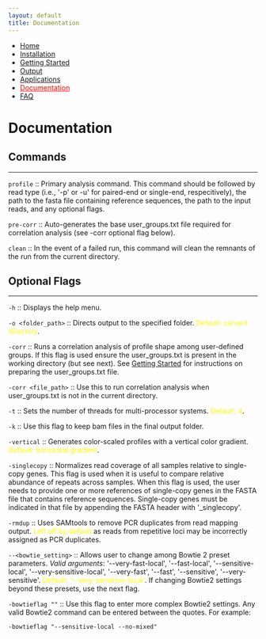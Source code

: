 ```yaml
---
layout: default
title: Documentation
---
```


<nav>
    <ul>
      <li><a href="/RepeatProfiler/">Home</a></li>
      <li><a href="/RepeatProfiler/installation">Installation</a></li>
      <li><a href="/RepeatProfiler/gettingstarted">Getting Started</a></li>
      <li><a href="/RepeatProfiler/output">Output</a></li>
      <li><a href="/RepeatProfiler/application">Applications</a></li>
      <li><a href="/RepeatProfiler/documentation" style="color:red">Documentation</a></li>
      <li><a href="/RepeatProfiler/FAQ">FAQ</a></li>
    </ul>
</nav>

# Documentation

## Commands

<hr>

`profile` :: Primary analysis command. This command should be followed by read type (i.e., '-p' or -u' for paired-end or single-end, respecitively), the path to the fasta file containing reference sequences, the path to the input reads, and any optional flags.

`pre-corr` :: Auto-generates the base user_groups.txt file required for correlation analysis (see -corr optional flag below). 

`clean` :: In the event of a failed run, this command will clean the remnants of the run from the current directory.

## Optional Flags

<hr>

`-h` :: Displays the help menu.

`-o <folder_path>` :: Directs output to the specified folder. <span style="color:yellow">Default: current directory</span>.

`-corr` :: Runs a correlation analysis of profile shape among user-defined groups. If this flag is used ensure the user_groups.txt is present in the working directory (but see next). See <a href="/RepeatProfiler/gettingstarted">Getting Started</a> for instructions on preparing the user_groups.txt file.

`-corr <file_path>` :: Use this to run correlation analysis when user_groups.txt is not in the current directory.

`-t` :: Sets the number of threads for multi-processor systems. <span style="color:yellow">Default: 4</span>.

`-k` ::	Use this flag to keep bam files in the final output folder.

`-vertical` :: Generates color-scaled profiles with a vertical color gradient. <span style="color:yellow">Default: horizontal gradient</span>.

`-singlecopy` :: Normalizes read coverage of all samples relative to single-copy genes. This flag is used when it is useful to compare relative abundance of repeats across samples. When this flag is used, the user needs to provide one or more references of single-copy genes in the FASTA file that contains reference sequences. Single-copy genes must be indicated in that file by appending the FASTA header with '_singlecopy'.


`-rmdup` :: Uses SAMtools to remove PCR duplicates from read mapping output. <span style="color:yellow">Left off by default</span> as reads from repetitive loci may be incorrectly assigned as PCR duplicates.

`--<bowtie_setting>` :: Allows user to change among Bowtie 2 preset parameters. *Valid arguments*: '--very-fast-local', '--fast-local', '--sensitive-local', '--very-sensitive-local', '--very-fast', '--fast', '--sensitive', '--very-sensitive'. <span style="color:yellow">Default: '--very-sensitive-local'</span>. If changing Bowtie2 settings beyond these presets, use the next flag.

`-bowtieflag ""` :: Use this flag to enter more complex Bowtie2 settings. Any valid Bowtie2 command can be entered between the quotes. For example:
```
-bowtieflag "--sensitive-local --no-mixed"
```

